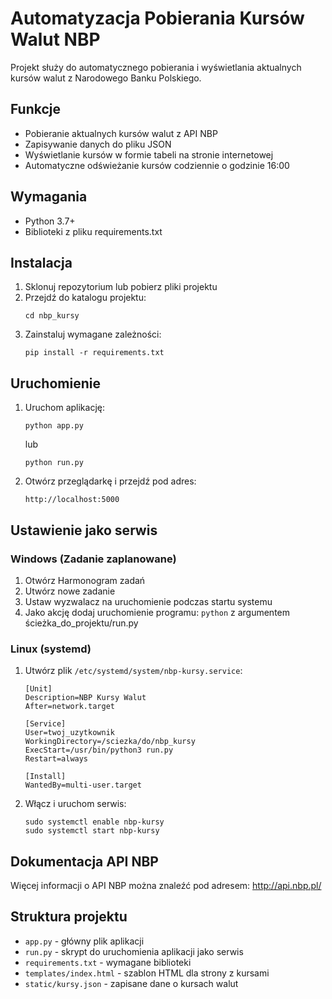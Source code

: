# Automatyzacja Pobierania Kursów Walut NBP

Projekt służy do automatycznego pobierania i wyświetlania aktualnych kursów walut z Narodowego Banku Polskiego.

## Funkcje

- Pobieranie aktualnych kursów walut z API NBP
- Zapisywanie danych do pliku JSON
- Wyświetlanie kursów w formie tabeli na stronie internetowej
- Automatyczne odświeżanie kursów codziennie o godzinie 16:00

## Wymagania

- Python 3.7+
- Biblioteki z pliku requirements.txt

## Instalacja

1. Sklonuj repozytorium lub pobierz pliki projektu
2. Przejdź do katalogu projektu:
   ```
   cd nbp_kursy
   ```
3. Zainstaluj wymagane zależności:
   ```
   pip install -r requirements.txt
   ```

## Uruchomienie

1. Uruchom aplikację:
   ```
   python app.py
   ```
   lub
   ```
   python run.py
   ```

2. Otwórz przeglądarkę i przejdź pod adres:
   ```
   http://localhost:5000
   ```

## Ustawienie jako serwis

### Windows (Zadanie zaplanowane)

1. Otwórz Harmonogram zadań
2. Utwórz nowe zadanie
3. Ustaw wyzwalacz na uruchomienie podczas startu systemu
4. Jako akcję dodaj uruchomienie programu: `python` z argumentem ścieżka_do_projektu/run.py

### Linux (systemd)

1. Utwórz plik `/etc/systemd/system/nbp-kursy.service`:
   ```
   [Unit]
   Description=NBP Kursy Walut
   After=network.target

   [Service]
   User=twoj_uzytkownik
   WorkingDirectory=/sciezka/do/nbp_kursy
   ExecStart=/usr/bin/python3 run.py
   Restart=always

   [Install]
   WantedBy=multi-user.target
   ```

2. Włącz i uruchom serwis:
   ```
   sudo systemctl enable nbp-kursy
   sudo systemctl start nbp-kursy
   ```

## Dokumentacja API NBP

Więcej informacji o API NBP można znaleźć pod adresem:
http://api.nbp.pl/

## Struktura projektu

- `app.py` - główny plik aplikacji
- `run.py` - skrypt do uruchomienia aplikacji jako serwis
- `requirements.txt` - wymagane biblioteki
- `templates/index.html` - szablon HTML dla strony z kursami
- `static/kursy.json` - zapisane dane o kursach walut 
